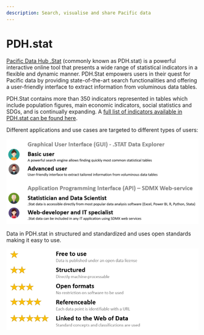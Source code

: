 ```yaml
---
description: Search, visualise and share Pacific data
---
```


# PDH.stat

[Pacific Data Hub .Stat](https://stats.pacificdata.org/) (commonly known as PDH.stat) is a powerful interactive online tool that presents a wide range of statistical indicators in a flexible and dynamic manner. PDH.Stat empowers users in their quest for Pacific data by providing state-of-the-art search functionalities and offering a user-friendly interface to extract information from voluminous data tables.&#x20;

PDH.Stat contains more than 350 indicators represented in tables which include population figures, main economic indicators, social statistics and SDGs, and is continually expanding. A [full list of indicators available in PDH.stat can be found here](https://sdd.spc.int/indicators-stat).

Different applications and use cases are targeted to different types of users:

![](<../.gitbook/assets/image (7).png>)

Data in PDH.stat in structured and standardized and uses open standards making it easy to use.

![](<../.gitbook/assets/image (9).png>)
